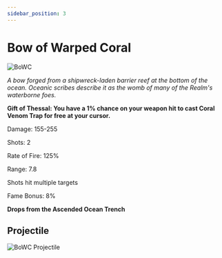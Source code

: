 ```yaml
---
sidebar_position: 3
---
```


# Bow of Warped Coral

![BoWC](https://vwiki.valorserver.com/api/item/picture/bow%20of%20warped%20coral)

<i>A bow forged from a shipwreck-laden barrier reef at the bottom of the ocean. Oceanic scribes describe it as the womb of many of the Realm's waterborne foes.</i>

**Gift of Thessal: You have a 1% chance on your weapon hit to cast Coral Venom Trap for free at your cursor.**

Damage: 155-255

Shots: 2

Rate of Fire: 125%

Range: 7.8

Shots hit multiple targets

Fame Bonus: 8%

**Drops from the Ascended Ocean Trench**

## Projectile

![BoWC Projectile](https://cdn.discordapp.com/attachments/1160376179996496013/1170814117376962560/warpedcoral.gif?ex=6591c79e&is=657f529e&hm=538b0e5607d4e234561b05436691ec87f0933533870e80a847e7d3f80ab24d95&)

